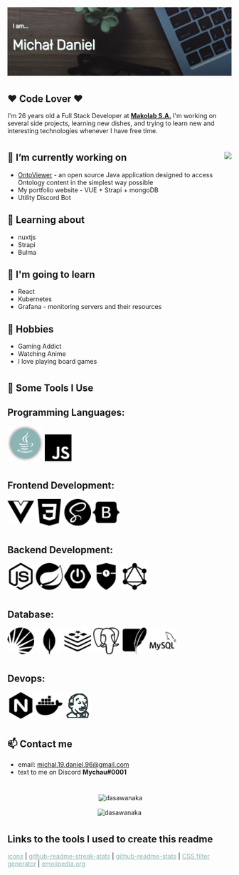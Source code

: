 <img align="center" src="./img/banner.PNG" />
<h1></h1> 
<h2 > ❤️ Code Lover ❤️</h2> 

<p>I'm 26 years old a Full Stack Developer at <strong><a href="https://makolab.com">Makolab S.A.</a></strong>
 I'm working on several side projects, learning new dishes, and trying to learn new and interesting technologies whenever I have free time.</p>
<h1></h1> 
<img align="right" src="https://c.tenor.com/eQlXwfXcQ4YAAAAC/anime-computer.gif" />


<h2 >💼 I’m currently working on</h2>

<ul>
<li><a href="https://github.com/edmcouncil/onto-viewer">OntoViewer</a> - an open source Java application designed to access Ontology content in the simplest way possible </li>
<li> My portfolio website - VUE + Strapi + mongoDB</li>
<li> Utility Discord Bot </li>
</ul>

<h2 >🔭 Learning about</h2>
<ul>
<li>nuxtjs </li>
<li>Strapi</li>
<li>Bulma</li>
</ul>

<h2 >🚧 I'm going to learn</h2>
<ul>
<li>React</li>
<li>Kubernetes</li>
<li>Grafana - monitoring servers and their resources</li>
</ul>

<h2 >🎲 Hobbies </h2>

<ul>
<li> Gaming Addict</li>
<li> Watching Anime</li>
<li> I love playing board games </li>
</ul>
<h1></h1> 
<h2 >🚀 Some Tools I Use</h2>

<h2>Programming Languages:</h3>

<p float="left">
<img  width="80px" src="./icons/java.png" />
<img  width="60px" src="./icons/javascript.svg" />
</p>

<h1></h1> 
<h2>Frontend Development:</h2>
<p float="left">
<img  width="60px" src="./icons/vuedotjs.svg" />
<img  width="60px" src="./icons/css3.svg" />
<img  width="60px" src="./icons/sass.svg" />
<img  width="60px" src="./icons/bootstrap.svg" />
</p>

<h1></h1> 
<h2>Backend Development:</h2>
<p float="left">
 <img  width="60px" src="./icons/nodedotjs.svg" />
<img  width="60px" src="./icons/spring.svg" />
<img  width="60px" src="./icons/springboot.svg" />
<img  width="60px" src="./icons/springsecurity.svg" />
<img  width="60px" src="./icons/graphql.svg" />
</p>

<h1></h1> 
<h2>Database:</h3>
<p float="left">
<img  width="60px" src="./icons/apachesolr.svg" />
<img  width="60px" src="./icons/mongodb.svg" />
<img  width="60px" src="./icons/redis.svg" />
<img  width="60px" src="./icons/postgresql.svg" />
<img  width="60px" src="./icons/sqlite.svg" />
<img  width="60px" src="./icons/mysql.svg" />
</p>

<h1></h1> 
<h2>Devops:</h3>
<p float="left">
<img  width="60px" src="./icons/nginx.svg" />
<img  width="60px" src="./icons/docker.svg" />
<img  width="60px" src="./icons/jenkins.png" />
</p>

<h1></h1> 
<h2>📫 Contact me</h2>

<ul>
<li> email:  <a href="mailto:michal.19.daniel.96@gmail.com">michal.19.daniel.96@gmail.com</a> </li>
<li>text to me on Discord <strong>Mychau#0001</strong></li>
</ul>
<h1></h1> 
<p align="center">&nbsp;<img align="center" src="https://github-readme-stats.vercel.app/api?username=dasawanaka&show_icons=true&locale=en&bg_color=616161&border_color=8AB5B4&title_color=8AB5B4&text_color=ffffff&icon_color=8AB5B4" alt="dasawanaka" /></p>

<p align="center"><img align="center" src="https://github-readme-streak-stats.herokuapp.com/?user=dasawanaka&background=616161&border=8AB5B4&stroke=8AB5B4&fire=8AB5B4&ring=8AB5B4&currStreakLabel=ffffff&currStreakNum=ffffff&sideNums=ffffff&sideLabels=ffffff&dates=ffffff" alt="dasawanaka" /></p>

<h1></h1>
<h2>Links to the tools I used to create this readme</h3>
<a href="https://simpleicons.org/" style="color: #8AB5B4;">icons</a> | <a href="https://github-readme-streak-stats.herokuapp.com/demo/" style="color: #8AB5B4;">github-readme-streak-stats</a> |  <a href="https://github.com/anuraghazra/github-readme-stats" style="color: #8AB5B4;">github-readme-stats</a> | <a href="https://codepen.io/sosuke/pen/Pjoqqp" style="color: #8AB5B4;">CSS filter generator</a> | <a href="https://emojipedia.org" style="color: #8AB5B4;">emojipedia.org</a>

